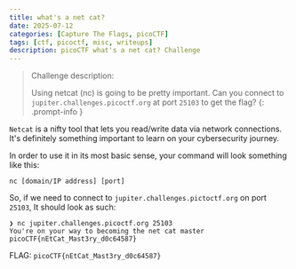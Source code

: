 ```yaml
---
title: what's a net cat?
date: 2025-07-12
categories: [Capture The Flags, picoCTF]
tags: [ctf, picoctf, misc, writeups]
description: picoCTF what's a net cat? Challenge
---
```



> Challenge description:
>
>Using netcat (nc) is going to be pretty important. Can you connect to `jupiter.challenges.picoctf.org` at port `25103` to get the flag?
{: .prompt-info }

`Netcat` is a nifty tool that lets you read/write data via network connections. It's definitely something important to learn on your cybersecurity journey.

In order to use it in its most basic sense, your command will look something like this:

```terminal
nc [domain/IP address] [port]
```

So, if we need to connect to `jupiter.challenges.pictoctf.org` on port `25103`, It should look as such:

```terminal
❯ nc jupiter.challenges.picoctf.org 25103
You're on your way to becoming the net cat master
picoCTF{nEtCat_Mast3ry_d0c64587}
```

FLAG: `picoCTF{nEtCat_Mast3ry_d0c64587}`